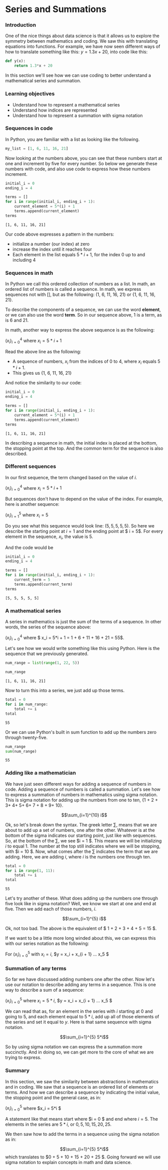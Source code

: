 
# Series and Summations

### Introduction

One of the nice things about data science is that it allows us to explore the symmetry between mathematics and coding.  We saw this with translating equations into functions.  For example, we have now seen different ways of how to translate something like this: $y = 1.3x + 20$, into code like this:

```python
def y(x):
    return 1.3*x + 20    
```

In this section we'll see how we can use coding to better understand a mathematical series and summation.

### Learning objectives

* Understand how to represent a mathematical series
* Understand how indices are represented
* Understand how to represent a summation with sigma notation

### Sequences in code

In Python, you are familiar with a list as looking like the following.


```python
my_list = [1, 6, 11, 16, 21]
```

Now looking at the numbers above, you can see that these numbers start at one and increment by five for every number.  So below we generate these numbers with code, and also use code to express how these numbers increment.


```python
initial_i = 0
ending_i = 4

terms = []
for i in range(initial_i, ending_i + 1):
    current_element = 5*(i) + 1
    terms.append(current_element)
terms
```




    [1, 6, 11, 16, 21]



Our code above expresses a pattern in the numbers:  

* initialize a number (our index) at zero
* increase the index until it reaches four
* Each element in the list equals $5*i + 1$, for the index 0 up to and including 4

### Sequences in math

In Python we call this ordered collection of numbers as a list.  In math, an ordered list of numbers is called a sequence.  In math, we express sequences not with [], but as the following: (1, 6, 11, 16, 21) or {1, 6, 11, 16, 21}.  

To describe the components of a sequence, we can use the word **element**, or we can also use the word **term**.  So in our sequence above, 1 is a term, as is 6 and 21.

In math, another way to express the above sequence is as the following:

$(x_i)^4_{i=0}$ where $x_i =5*i + 1$

Read the above line as the following: 

* A sequence of numbers, $x_i$ from the indices of 0 to 4, where $x_i$ equals $5*i + 1$.  
* This gives us {1, 6, 11, 16, 21}

And notice the similarity to our code:


```python
initial_i = 0
ending_i = 4

terms = []
for i in range(initial_i, ending_i + 1):
    current_element = 5*(i) + 1
    terms.append(current_element)
terms
```




    [1, 6, 11, 16, 21]



In describing a sequence in math, the initial index is placed at the bottom, the stopping point at the top.  And the common term for the sequence is also described.

### Different sequences

In our first sequence, the term changed based on the value of $i$.  

$(x_i)^4_{i=0}$ where $x_i =5*i + 1$

But sequences don't have to depend on the value of the index.  For example, here is another sequence:

$(x_i)^5_{i=1}$ where $x_i =5$

Do you see what this sequence would look line: $(5, 5, 5, 5, 5)$.  So here we describe the starting point at $i = 1$ and the ending point at $ i = 5$.  For every element in the sequence, $x_i$, the value is 5.  

And the code would be


```python
initial_i = 0
ending_i = 4

terms = []
for i in range(initial_i, ending_i + 1):
    current_term = 5
    terms.append(current_term)
terms
```




    [5, 5, 5, 5, 5]



### A mathematical series

A series in mathematics is just the sum of the terms of a sequence.  In other words, the series of the sequence above:

$(x_i)^4_{i=0}$  where $ x_i = 5*i + 1  = 1 + 6 + 11 + 16 + 21 = 55$.  

Let's see how we would write something like this using Python.  Here is the sequence that we previously generated.


```python
num_range = list(range(1, 22, 5))
```


```python
num_range
```




    [1, 6, 11, 16, 21]



Now to turn this into a series, we just add up those terms.


```python
total = 0
for i in num_range:
    total += i
total
```




    55



Or we can use Python's built in sum function to add up the numbers zero through twenty-five.


```python
num_range
sum(num_range)
```




    55



### Adding like a mathematician

We have just seen different ways for adding a sequence of numbers in code.  Adding a sequence of numbers is called a summation.  Let's see how to express a summation of numbers in mathematics using sigma notation.  This is sigma notation for adding up the numbers from one to ten, {1 + 2 + 3+ 4+ 5+ 6+ 7 + 8 + 9+ 10}.

$$\sum_{i=1}^{10} i$$

Ok, so let's break down the syntax. The greek letter $\sum$, means that we are about to add up a set of numbers, one after the other.  Whatever is at the bottom of the sigma indicates our starting point, just like with sequences. So, at the bottom of the $\sum$, we see $i = 1 $.  This means we will be initializing $i$ to equal 1.  The number at the top still indicates where we will be stopping, with $i = 10 $.  Now, what comes after the $\sum$ indicates the term that we are adding.  Here, we are adding $i$, where $i$ is the numbers one through ten.


```python
total = 0
for i in range(1, 11):
    total += i
total
```




    55



Let's try another of these.  What does adding up the numbers one through five look like in sigma notation?  Well, we know we start at one and end at five.  Then we add each of those numbers, $i$.  

$$\sum_{i=1}^{5} i$$

Ok, not too bad.  The above is the equivalent of $ 1 + 2 + 3 + 4 + 5 = 15 $.

If we want to be a little more long winded about this, we can express this with our series notation as the following:

For $(x_i)^5_{i=0}$ with $x_i = i$,  $y = x_i + x_{i + 1} ... x_5 $

### Summation of any terms

So far we have discussed adding numbers one after the other.  Now let's use our notation to describe adding any terms in a sequence. This is one way to describe a sum of a sequence:  

$(x_i)^5_{i=0}$ where $x_i = 5*i$,  $y = x_i + x_{i + 1} ... x_5 $

We can read that as, for an element in the series with $i$ starting at 0 and going to 5, and each element equal to $5 * i$, add up all of those elements of the series and set it equal to $y$.  Here is that same sequence with sigma notation.

$$\sum_{i=1}^{5} 5*i$$

So by using sigma notation we can express the a summation more succinctly.  And in doing so, we can get more to the core of what we are trying to express.

### Summary

In this section, we saw the similarity between abstractions in mathematics and in coding.  We saw that a sequence is an ordered list of elements or terms.  And how we can describe a sequence by indicating the initial value, the stopping point and the general case, as in: 

$(x_i)^5_{i=0}$ where $x_i = 5*i $

A statement like that means start where $i = 0 $ and end where $i = 5$.  The elements in the series are $5 * i$, or ${0, 5, 10, 15, 20, 25}$.

We then saw how to add the terms in a sequence using the sigma notation as in: 

$$\sum_{i=1}^{5} 5*i$$ which translates to $0 + 5 + 10 + 15 + 20 + 25 $.  Going forward we will use sigma notation to explain concepts in math and data science.
